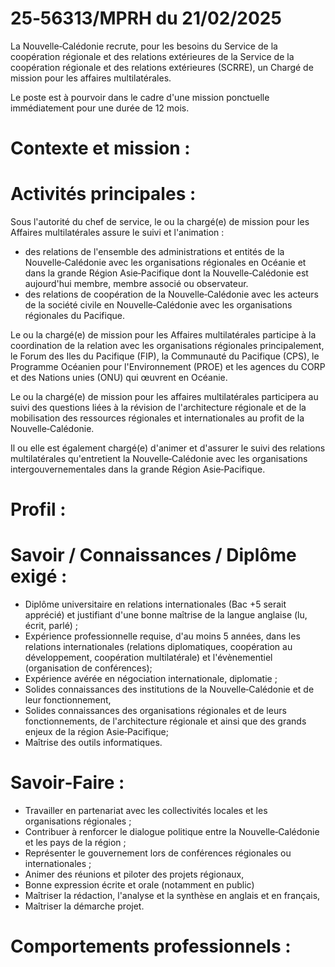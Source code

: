 # 25‑56313/MPRH du 21/02/2025

La Nouvelle‑Calédonie recrute, pour les besoins du Service de la coopération régionale et des relations extérieures de la Service de la coopération régionale et des relations extérieures (SCRRE), un Chargé de mission pour les affaires multilatérales.

Le poste est à pourvoir dans le cadre d'une mission ponctuelle immédiatement pour une durée de 12 mois.

# Contexte et mission :

# Activités principales :

Sous l'autorité du chef de service, le ou la chargé(e) de mission pour les Affaires multilatérales assure le suivi et l'animation :

- des relations de l'ensemble des administrations et entités de la Nouvelle‑Calédonie avec les organisations régionales en Océanie et dans la grande Région Asie‑Pacifique dont la Nouvelle‑Calédonie est aujourd'hui membre, membre associé ou observateur.
- des relations de coopération de la Nouvelle‑Calédonie avec les acteurs de la société civile en Nouvelle‑Calédonie avec les organisations régionales du Pacifique.

Le ou la chargé(e) de mission pour les Affaires multilatérales participe à la coordination de la relation avec les organisations régionales principalement, le Forum des Iles du Pacifique (FIP), la Communauté du Pacifique (CPS), le Programme Océanien pour l'Environnement (PROE) et les agences du CORP et des Nations unies (ONU) qui œuvrent en Océanie.

Le ou la chargé(e) de mission pour les affaires multilatérales participera au suivi des questions liées à la révision de l'architecture régionale et de la mobilisation des ressources régionales et internationales au profit de la Nouvelle‑Calédonie.

Il ou elle est également chargé(e) d'animer et d'assurer le suivi des relations multilatérales qu'entretient la Nouvelle‑Calédonie avec les organisations intergouvernementales dans la grande Région Asie‑Pacifique.

# Profil :

# Savoir / Connaissances / Diplôme exigé :

- Diplôme universitaire en relations internationales (Bac +5 serait apprécié) et justifiant d'une bonne maîtrise de la langue anglaise (lu, écrit, parlé) ;
- Expérience professionnelle requise, d'au moins 5 années, dans les relations internationales (relations diplomatiques, coopération au développement, coopération multilatérale) et l'évènementiel (organisation de conférences);
- Expérience avérée en négociation internationale, diplomatie ;
- Solides connaissances des institutions de la Nouvelle‑Calédonie et de leur fonctionnement,
- Solides connaissances des organisations régionales et de leurs fonctionnements, de l'architecture régionale et ainsi que des grands enjeux de la région Asie‑Pacifique;
- Maîtrise des outils informatiques.

# Savoir‑Faire :

- Travailler en partenariat avec les collectivités locales et les organisations régionales ;
- Contribuer à renforcer le dialogue politique entre la Nouvelle‑Calédonie et les pays de la région ;
- Représenter le gouvernement lors de conférences régionales ou internationales ;
- Animer des réunions et piloter des projets régionaux,
- Bonne expression écrite et orale (notamment en public)
- Maîtriser la rédaction, l'analyse et la synthèse en anglais et en français,
- Maîtriser la démarche projet.

# Comportements professionnels :